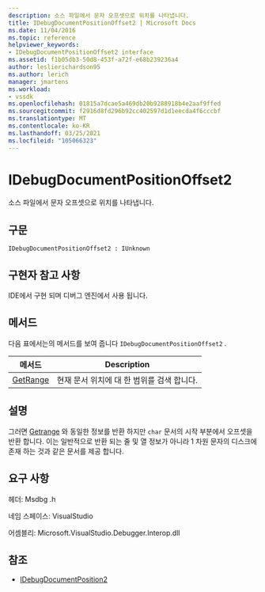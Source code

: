 ```yaml
---
description: 소스 파일에서 문자 오프셋으로 위치를 나타냅니다.
title: IDebugDocumentPositionOffset2 | Microsoft Docs
ms.date: 11/04/2016
ms.topic: reference
helpviewer_keywords:
- IDebugDocumentPositionOffset2 interface
ms.assetid: f1b05db3-50d8-453f-a72f-e68b239236a4
author: leslierichardson95
ms.author: lerich
manager: jmartens
ms.workload:
- vssdk
ms.openlocfilehash: 01815a7dcae5a469db20b9288918b4e2aaf9ffed
ms.sourcegitcommit: f2916d8fd296b92cc402597d1d1eecda4f6cccbf
ms.translationtype: MT
ms.contentlocale: ko-KR
ms.lasthandoff: 03/25/2021
ms.locfileid: "105066323"
---
```

# <a name="idebugdocumentpositionoffset2"></a>IDebugDocumentPositionOffset2
소스 파일에서 문자 오프셋으로 위치를 나타냅니다.

## <a name="syntax"></a>구문

```
IDebugDocumentPositionOffset2 : IUnknown
```

## <a name="notes-for-implementers"></a>구현자 참고 사항
 IDE에서 구현 되며 디버그 엔진에서 사용 됩니다.

## <a name="methods"></a>메서드
 다음 표에서는의 메서드를 보여 줍니다 `IDebugDocumentPositionOffset2` .

|메서드|Description|
|------------|-----------------|
|[GetRange](../../../extensibility/debugger/reference/idebugdocumentpositionoffset2-getrange.md)|현재 문서 위치에 대 한 범위를 검색 합니다.|

## <a name="remarks"></a>설명
 그러면 [Getrange](../../../extensibility/debugger/reference/idebugdocumentposition2-getrange.md) 와 동일한 정보를 반환 하지만 `char` 문서의 시작 부분에서 오프셋을 반환 합니다. 이는 일반적으로 반환 되는 줄 및 열 정보가 아니라 1 차원 문자의 디스크에 존재 하는 것과 같은 문서를 제공 합니다.

## <a name="requirements"></a>요구 사항
 헤더: Msdbg .h

 네임 스페이스: VisualStudio

 어셈블리: Microsoft.VisualStudio.Debugger.Interop.dll

## <a name="see-also"></a>참조
- [IDebugDocumentPosition2](../../../extensibility/debugger/reference/idebugdocumentposition2.md)
